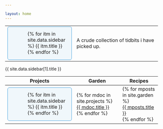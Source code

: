 ```yaml
---

layout: home
---
```


<style style="text/css">
  table {
    border-left: 0;
    border-right: 0;
    border-top: 0;
    border-bottom: 0;
  }

  table tr td {
    border-left: 0;
    border-right: 0;
    border-top: 0;
    border-bottom: 0;
  }

  table th {
    border-left: 0;
    border-right: 0;
    border-top: 0;
    border-bottom:1pt solid black;
  }
  
  .panel-note {
  -moz-border-radius: 6px;
  -webkit-border-radius: 6px;
  background-color: #f0f7fb;
  background-position: 5px 15px;
  background-repeat: no-repeat;
  border: solid 1px #3498db;
  border-radius: 6px;
  overflow: hidden;
  padding: 13px 20px 15px 65px;
  min-height: 80px;
}

.panel-note.top-padding {
  padding-top: 25px;
}
</style>
<table>
  <tr>
    <td width="10%">
  <div class="panel-note" markdown="1">
    {% for itm in site.data.sidebar %}
    {{ itm.title }}
    {% endfor %}
  </div>
    </td>
    <td>A crude collection of tidbits i have picked up.</td>
  </tr>
</table>
 {{ site.data.sidebar[1].title }}
<table>
<tr>
<th> Projects </th>
<th> Garden </th>
<th> Recipes </th>
</tr>
<tr>
  <td width="10%">
  <div class="panel-note" markdown="1">
  {% for itm in site.data.sidebar %}
  {{ itm.title }}<br>
  {% endfor %}
  </div>

</td>
<td width="30%">
{% for mdoc in site.projects %}
  <div class="mydocs" markdown="1">
  <a href="{{ mdoc.url | relative_url }}">{{ mdoc.title }}</a>
  </div>
{% endfor %}
</td>
<td>
{% for mposts in site.garden %}
  <div class="myposts" markdown="1">
  <a href="{{ mposts.url | relative_url }}">{{ mposts.title }}</a>
  </div>
{% endfor %}
</td>
</tr>
</table>
